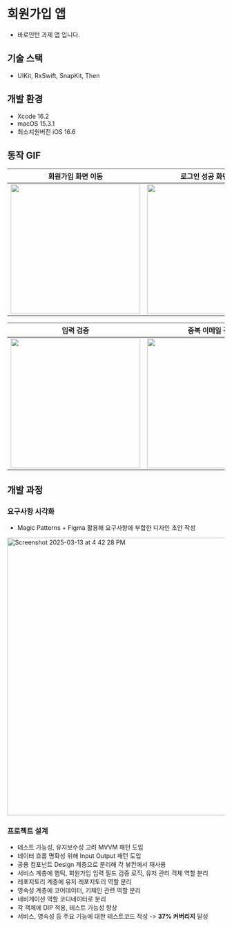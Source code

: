 # 회원가입 앱
- 바로인턴 과제 앱 입니다.

## 기술 스택
- UIKit, RxSwift, SnapKit, Then

## 개발 환경
- Xcode 16.2
- macOS 15.3.1
- 최소지원버전 iOS 16.6

## 동작 GIF

| 회원가입 화면 이동 | 로그인 성공 화면 이동 | 시작 화면 이동 |
| -- | -- | -- |
|<img src="https://github.com/user-attachments/assets/c7e3a05a-eca0-4941-b7e0-cdc4d9fb6c0b" width=300>|<img src="https://github.com/user-attachments/assets/516df6b1-1bf4-4c05-ab88-3eefd195ead4" width=300>|<img src="https://github.com/user-attachments/assets/fe4ce81b-323c-48d2-bce4-1e58e9d45572" width=300>|

| 입력 검증 | 중복 이메일 검증 |
| -- | -- |
|<img src="https://github.com/user-attachments/assets/cf96335c-b344-460c-a274-d95a512fe55d" width=300>|<img src="https://github.com/user-attachments/assets/920286fc-75ba-4ddd-b51b-d8858af8cacc" width=300>|

## 개발 과정

### 요구사항 시각화
- Magic Patterns + Figma 활용해 요구사항에 부합한 디자인 초안 작성

<img width="643" alt="Screenshot 2025-03-13 at 4 42 28 PM" src="https://github.com/user-attachments/assets/016d8a24-1c9a-48f1-90c8-e3464e82c690" />

### 프로젝트 설계
- 테스트 가능성, 유지보수성 고려 MVVM 패턴 도입
- 데이터 흐름 명확성 위해 Input Output 패턴 도입
- 공용 컴포넌트 Design 계층으로 분리해 각 뷰컨에서 재사용
- 서비스 계층에 햅틱, 회원가입 입력 필드 검증 로직, 유저 관리 객체 역할 분리
- 레포지토리 계층에 유저 레포지토리 역할 분리
- 영속성 계층에 코어데이터, 키체인 관련 역할 분리
- 네비게이션 역할 코디네이터로 분리
- 각 객체에 DIP 적용, 테스트 가능성 향상
 - 서비스, 영속성 등 주요 기능에 대한 테스트코드 작성 -> **37% 커버리지** 달성
